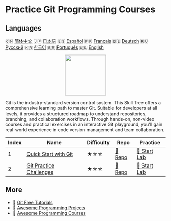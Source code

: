 # Practice Git Programming Courses

## Languages

🇨🇳 [简体中文](README_zh.md) 🇯🇵 [日本語](README_ja.md) 🇪🇸 [Español](README_es.md) 🇫🇷 [Français](README_fr.md) 🇩🇪 [Deutsch](README_de.md) 🇷🇺 [Русский](README_ru.md) 🇰🇷 [한국어](README_ko.md) 🇧🇷 [Português](README_pt.md) 🇺🇸 [English](README.md) 

<div align="center">
<img width="128px" src="https://file.labex.io/path/mlkFQS0wjouP.png">
</div>

Git is the industry-standard version control system. This Skill Tree offers a comprehensive learning path to master Git. Suitable for developers at all levels, it provides a structured roadmap to understand repositories, branching, and collaboration workflows. Through hands-on, non-video courses and practical exercises in an interactive Git playground, you'll gain real-world experience in code version management and team collaboration.

|   Index | Name                                                                        | Difficulty   | Repo                                                             | Practice                                                         |
|---------|-----------------------------------------------------------------------------|--------------|------------------------------------------------------------------|------------------------------------------------------------------|
|       1 | [Quick Start with Git](https://labex.io/courses/quick-start-with-git)       | ★☆☆          | [🔗 Repo](https://github.com/labex-labs/quick-start-with-git)    | [🚀 Start Lab](https://labex.io/courses/quick-start-with-git)    |
|       2 | [Git Practice Challenges](https://labex.io/courses/git-practice-challenges) | ★☆☆          | [🔗 Repo](https://github.com/labex-labs/git-practice-challenges) | [🚀 Start Lab](https://labex.io/courses/git-practice-challenges) |

## More

- 🔗 [Git Free Tutorials](https://github.com/labex-labs/git-free-tutorials)
- 🔗 [Awesome Programming Projects](https://github.com/labex-labs/awesome-programming-projects)
- 🔗 [Awesome Programming Courses](https://github.com/labex-labs/awesome-programming-courses)

